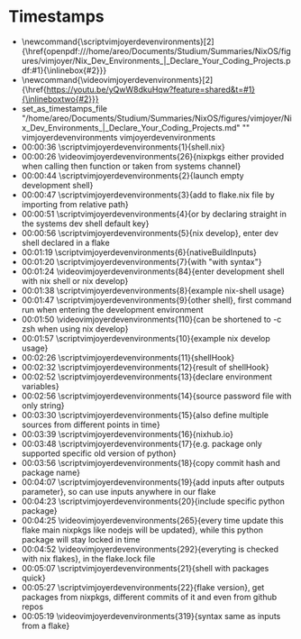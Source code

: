 # Timestamps
- \newcommand{\scriptvimjoyerdevenvironments}[2]{\href{openpdf:///home/areo/Documents/Studium/Summaries/NixOS/figures/vimjoyer/Nix_Dev_Environments_|_Declare_Your_Coding_Projects.pdf:#1}{\inlinebox{#2}}}
- \newcommand{\videovimjoyerdevenvironments}[2]{\href{https://youtu.be/yQwW8dkuHqw?feature=shared&t=#1}{\inlineboxtwo{#2}}}
- set_as_timestamps_file "/home/areo/Documents/Studium/Summaries/NixOS/figures/vimjoyer/Nix_Dev_Environments_|_Declare_Your_Coding_Projects.md" "" vimjoyerdevenvironments vimjoyerdevenvironments
- 00:00:36 \scriptvimjoyerdevenvironments{1}{shell.nix}
- 00:00:26 \videovimjoyerdevenvironments{26}{nixpkgs either provided when calling then function or taken from systems channel}
- 00:00:44 \scriptvimjoyerdevenvironments{2}{launch empty development shell}
- 00:00:47 \scriptvimjoyerdevenvironments{3}{add to flake.nix file by importing from relative path}
- 00:00:51 \scriptvimjoyerdevenvironments{4}{or by declaring straight in the systems dev shell default key}
- 00:00:56 \scriptvimjoyerdevenvironments{5}{nix develop}, enter dev shell declared in a flake
- 00:01:19 \scriptvimjoyerdevenvironments{6}{nativeBuildInputs}
- 00:01:20 \scriptvimjoyerdevenvironments{7}{with "with syntax"}
- 00:01:24 \videovimjoyerdevenvironments{84}{enter development shell with nix shell or nix develop}
- 00:01:38 \scriptvimjoyerdevenvironments{8}{example nix-shell usage}
- 00:01:47 \scriptvimjoyerdevenvironments{9}{other shell}, first command run when entering the development environment
- 00:01:50 \videovimjoyerdevenvironments{110}{can be shortened to -c zsh when using nix develop}
- 00:01:57 \scriptvimjoyerdevenvironments{10}{example nix develop usage}
- 00:02:26 \scriptvimjoyerdevenvironments{11}{shellHook}
- 00:02:32 \scriptvimjoyerdevenvironments{12}{result of shellHook}
- 00:02:52 \scriptvimjoyerdevenvironments{13}{declare environment variables}
- 00:02:56 \scriptvimjoyerdevenvironments{14}{source password file with only string}
- 00:03:30 \scriptvimjoyerdevenvironments{15}{also define multiple sources from different points in time}
- 00:03:39 \scriptvimjoyerdevenvironments{16}{nixhub.io}
- 00:03:48 \scriptvimjoyerdevenvironments{17}{e.g. package only supported specific old version of python}
- 00:03:56 \scriptvimjoyerdevenvironments{18}{copy commit hash and package name}
- 00:04:07 \scriptvimjoyerdevenvironments{19}{add inputs after outputs parameter}, so can use inputs anywhere in our flake
- 00:04:23 \scriptvimjoyerdevenvironments{20}{include specific python package}
- 00:04:25 \videovimjoyerdevenvironments{265}{every time update this flake main nixpkgs like nodejs will be updated}, while this python package will stay locked in time
- 00:04:52 \videovimjoyerdevenvironments{292}{everyting is checked with nix flakes}, in the flake.lock file
- 00:05:07 \scriptvimjoyerdevenvironments{21}{shell with packages quick}
- 00:05:27 \scriptvimjoyerdevenvironments{22}{flake version}, get packages from nixpkgs, different commits of it and even from github repos
- 00:05:19 \videovimjoyerdevenvironments{319}{syntax same as inputs from a flake}

